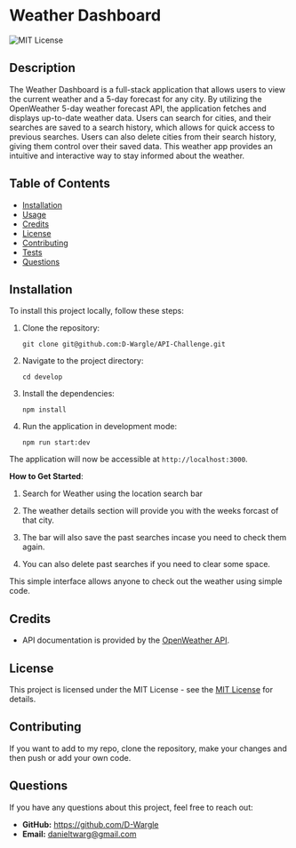 # Weather Dashboard

![MIT License](https://img.shields.io/badge/License-MIT-yellow.svg)

## Description 

The Weather Dashboard is a full-stack application that allows users to view the current weather and a 5-day forecast for any city. By utilizing the OpenWeather 5-day weather forecast API, the application fetches and displays up-to-date weather data. Users can search for cities, and their searches are saved to a search history, which allows for quick access to previous searches. Users can also delete cities from their search history, giving them control over their saved data. This weather app provides an intuitive and interactive way to stay informed about the weather.

## Table of Contents 

- [Installation](#installation)
- [Usage](#usage)
- [Credits](#credits)
- [License](#license)
- [Contributing](#contributing)
- [Tests](#tests)
- [Questions](#questions) 

## Installation 

To install this project locally, follow these steps:

1. Clone the repository:

    `git clone git@github.com:D-Wargle/API-Challenge.git`

2. Navigate to the project directory:

    `cd develop`

3. Install the dependencies:

    `npm install`

4. Run the application in development mode:

    `npm run start:dev`

The application will now be accessible at `http://localhost:3000`.


**How to Get Started**:

1. Search for Weather using the location search bar


2. The weather details section will provide you with the weeks forcast of that city.

3. The bar will also save the past searches incase you need to check them again.

4. You can also delete past searches if you need to clear some space.

This simple interface allows anyone to check out the weather using simple code.

## Credits 

- API documentation is provided by the [OpenWeather API](https://openweathermap.org/forecast5).

## License 

This project is licensed under the MIT License - see the [MIT License](https://opensource.org/licenses/MIT) for details. 

## Contributing 

If you want to add to my repo, clone the repository, make your changes and then push or add your own code.

## Questions 

If you have any questions about this project, feel free to reach out: 

- **GitHub:** https://github.com/D-Wargle
- **Email:** danieltwarg@gmail.com